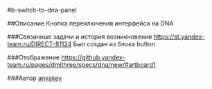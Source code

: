 #b-switch-to-dna-panel

##Описание
Кнопка переключения интерфейса на DNA

###Связанные задачи и история возникновения
https://st.yandex-team.ru/DIRECT-81124
Был создан из блока button

###Отображение
https://github.yandex-team.ru/pages/dmithree/specs/dna/new/#artboard1

###Автор
[anyakey](https://staff.yandex-team.ru/anyakey)
